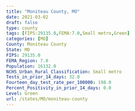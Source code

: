 ```yaml
---
title: "Moniteau County, MO"
date: 2021-03-02
draft: false
type: county
tags: [FIPS:29135.0,FEMA:7.0,Small metro,Green]
categories: [MO]
County: Moniteau County
State: MO
FIPS: 29135.0
FEMA_Region: 7.0
Population: 16132.0
NCHS_Urban_Rural_Classification: Small metro
Tests_in_prior_14_days: 32.0
Fourteen_day_test_rate_per_100000: 198.0
Percent_Positivity_in_prior_14_days: 0.0
Level: Green
url: /states/MO/moniteau-county
---
```




